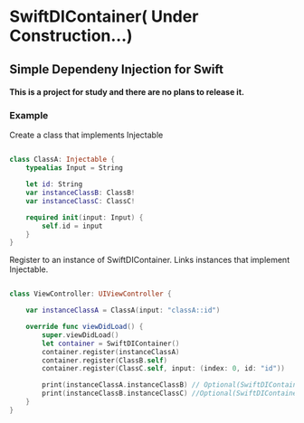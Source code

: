 # SwiftDIContainer( Under Construction...)
## Simple Dependeny Injection for Swift
#### This is a project for study and there are no plans to release it.

### Example
Create a class that implements Injectable

```Swift

class ClassA: Injectable {
    typealias Input = String

    let id: String
    var instanceClassB: ClassB!
    var instanceClassC: ClassC!

    required init(input: Input) {
        self.id = input
    }
}
```
Register to an instance of SwiftDIContainer.
Links instances that implement Injectable.
```Swift

class ViewController: UIViewController {

    var instanceClassA = ClassA(input: "classA::id")

    override func viewDidLoad() {
        super.viewDidLoad()
        let container = SwiftDIContainer()
        container.register(instanceClassA)
        container.register(ClassB.self)
        container.register(ClassC.self, input: (index: 0, id: "id"))

        print(instanceClassA.instanceClassB) // Optional(SwiftDIContainerSample.ClassB)
        print(instanceClassB.instanceClassC) //Optional(SwiftDIContainerSample.ClassC)
    }
}
```
